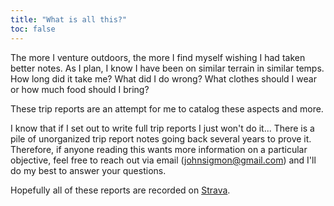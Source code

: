 ```yaml
---
title: "What is all this?"
toc: false
---
```


The more I venture outdoors, the more I find myself wishing I had taken better notes. As I plan, I know I have been on similar terrain in similar temps. How long did it take me? What did I do wrong? What clothes should I wear or how much food should I bring?

These trip reports are an attempt for me to catalog these aspects and more.

I know that if I set out to write full trip reports I just won't do it... There is a pile of unorganized trip report notes going back several years to prove it. Therefore, if anyone reading this wants more information on a particular objective, feel free to reach out via email (johnsigmon@gmail.com) and I'll do my best to answer your questions.

Hopefully all of these reports are recorded on [Strava](https://www.strava.com/athletes/47263412).
